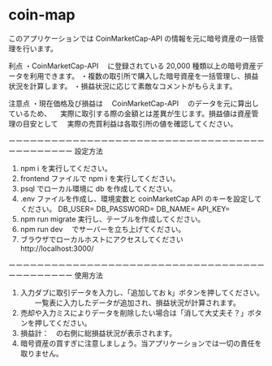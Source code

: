 # coin-map

このアプリケーションでは CoinMarketCap-API の情報を元に暗号資産の一括管理を行います。

利点
・CoinMarketCap-API 　に登録されている 20,000 種類以上の暗号資産データを利用できます。
・複数の取引所で購入した暗号資産を一括管理し、損益状況を計算します。
・損益状況に応じて素敵なコメントがもらえます。

注意点
・現在価格及び損益は　 CoinMarketCap-API 　のデータを元に算出しているため、
　実際に取引する際の金額とは差異が生じます。損益値は資産管理の目安として
　実際の売買利益は各取引所の値を確認してください。

ーーーーーーーーーーーーーーーーーーーーーーーーーーーーーーーーーーーーーーーーーーーーー
設定方法

1. npm i を実行してください。
2. frontend ファイルで npm i を実行してください。
3. psql でローカル環境に db を作成してください。
4. .env ファイルを作成し、環境変数と coinMarketCap API のキーを設定してください。
   DB_USER=<your user name>
   DB_PASSWORD=<your password>
   DB_NAME=<yout db name>
   API_KEY=<your coinMarketCao API key>
5. npm run migrate 実行し、テーブルを作成してください。
6. npm run dev 　でサーバーを立ち上げてください。
7. ブラウザでローカルホストにアクセスしてください　 http://localhost:3000/

ーーーーーーーーーーーーーーーーーーーーーーーーーーーーーーーーーーーーーーーーーーーーー
使用方法

1. 入力ダブに取引データを入力し、「追加してお k」ボタンを押してください。
   　　一覧表に入力したデータが追加され、損益状況が計算されます。
2. 売却や入力ミスによりデータを削除したい場合は「消して大丈夫そ？」ボタンを押してください。
3. 損益計：　の右側に総損益状況が表示されます。
4. 暗号資産の買すぎに注意しましょう。当アプリケーションでは一切の責任を取りません。
